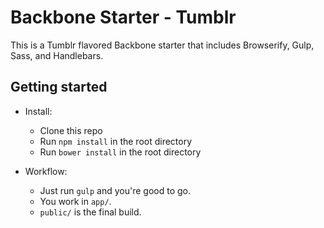 # Backbone Starter - Tumblr


This is a Tumblr flavored Backbone starter that includes Browserify, Gulp, Sass, and Handlebars.


## Getting started

* Install:
    * Clone this repo
    * Run `npm install` in the root directory
    * Run `bower install` in the root directory
    
* Workflow:
    * Just run `gulp` and you're good to go.
    * You work in `app/`.
    * `public/` is the final build.



